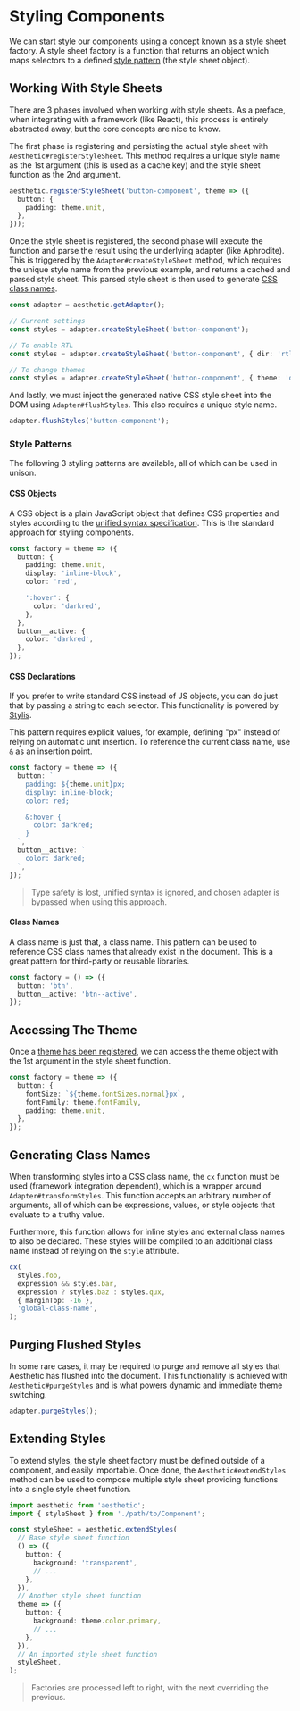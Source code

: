 # Styling Components

We can start style our components using a concept known as a style sheet factory. A style sheet
factory is a function that returns an object which maps selectors to a defined
[style pattern](#style-patterns) (the style sheet object).

## Working With Style Sheets

There are 3 phases involved when working with style sheets. As a preface, when integrating with a
framework (like React), this process is entirely abstracted away, but the core concepts are nice to
know.

The first phase is registering and persisting the actual style sheet with
`Aesthetic#registerStyleSheet`. This method requires a unique style name as the 1st argument (this
is used as a cache key) and the style sheet function as the 2nd argument.

```ts
aesthetic.registerStyleSheet('button-component', theme => ({
  button: {
    padding: theme.unit,
  },
}));
```

Once the style sheet is registered, the second phase will execute the function and parse the result
using the underlying adapter (like Aphrodite). This is triggered by the `Adapter#createStyleSheet`
method, which requires the unique style name from the previous example, and returns a cached and
parsed style sheet. This parsed style sheet is then used to generate
[CSS class names](#generating-class-names).

```ts
const adapter = aesthetic.getAdapter();

// Current settings
const styles = adapter.createStyleSheet('button-component');

// To enable RTL
const styles = adapter.createStyleSheet('button-component', { dir: 'rtl' });

// To change themes
const styles = adapter.createStyleSheet('button-component', { theme: 'dark' });
```

And lastly, we must inject the generated native CSS style sheet into the DOM using
`Adapter#flushStyles`. This also requires a unique style name.

```ts
adapter.flushStyles('button-component');
```

### Style Patterns

The following 3 styling patterns are available, all of which can be used in unison.

#### CSS Objects

A CSS object is a plain JavaScript object that defines CSS properties and styles according to the
[unified syntax specification](./unified). This is the standard approach for styling components.

```ts
const factory = theme => ({
  button: {
    padding: theme.unit,
    display: 'inline-block',
    color: 'red',

    ':hover': {
      color: 'darkred',
    },
  },
  button__active: {
    color: 'darkred',
  },
});
```

#### CSS Declarations

If you prefer to write standard CSS instead of JS objects, you can do just that by passing a string
to each selector. This functionality is powered by [Stylis](https://github.com/thysultan/stylis.js).

This pattern requires explicit values, for example, defining "px" instead of relying on automatic
unit insertion. To reference the current class name, use `&` as an insertion point.

```ts
const factory = theme => ({
  button: `
    padding: ${theme.unit}px;
    display: inline-block;
    color: red;

    &:hover {
      color: darkred;
    }
  `,
  button__active: `
    color: darkred;
  `,
});
```

> Type safety is lost, unified syntax is ignored, and chosen adapter is bypassed when using this
> approach.

#### Class Names

A class name is just that, a class name. This pattern can be used to reference CSS class names that
already exist in the document. This is a great pattern for third-party or reusable libraries.

```ts
const factory = () => ({
  button: 'btn',
  button__active: 'btn--active',
});
```

## Accessing The Theme

Once a [theme has been registered](./theme.md), we can access the theme object with the 1st argument
in the style sheet function.

```ts
const factory = theme => ({
  button: {
    fontSize: `${theme.fontSizes.normal}px`,
    fontFamily: theme.fontFamily,
    padding: theme.unit,
  },
});
```

## Generating Class Names

When transforming styles into a CSS class name, the `cx` function must be used (framework
integration dependent), which is a wrapper around `Adapter#transformStyles`. This function accepts
an arbitrary number of arguments, all of which can be expressions, values, or style objects that
evaluate to a truthy value.

Furthermore, this function allows for inline styles and external class names to also be declared.
These styles will be compiled to an additional class name instead of relying on the `style`
attribute.

```ts
cx(
  styles.foo,
  expression && styles.bar,
  expression ? styles.baz : styles.qux,
  { marginTop: -16 },
  'global-class-name',
);
```

## Purging Flushed Styles

In some rare cases, it may be required to purge and remove all styles that Aesthetic has flushed
into the document. This functionality is achieved with `Aesthetic#purgeStyles` and is what powers
dynamic and immediate theme switching.

```ts
adapter.purgeStyles();
```

## Extending Styles

To extend styles, the style sheet factory must be defined outside of a component, and easily
importable. Once done, the `Aesthetic#extendStyles` method can be used to compose multiple style
sheet providing functions into a single style sheet function.

```ts
import aesthetic from 'aesthetic';
import { styleSheet } from './path/to/Component';

const styleSheet = aesthetic.extendStyles(
  // Base style sheet function
  () => ({
    button: {
      background: 'transparent',
      // ...
    },
  }),
  // Another style sheet function
  theme => ({
    button: {
      background: theme.color.primary,
      // ...
    },
  }),
  // An imported style sheet function
  styleSheet,
);
```

> Factories are processed left to right, with the next overriding the previous.
